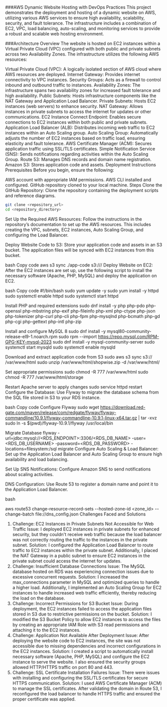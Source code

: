 ###AWS Dynamic Website Hosting with DevOps Practices
This project demonstrates the deployment and hosting of a dynamic website on AWS, utilizing various AWS services to ensure high availability, scalability, security, and fault tolerance. The infrastructure includes a combination of EC2, VPC, load balancing, auto-scaling, and monitoring services to provide a robust and scalable web hosting environment.

###Architecture Overview
The website is hosted on EC2 instances within a Virtual Private Cloud (VPC) configured with both public and private subnets across two Availability Zones. The infrastructure utilizes the following AWS resources:

Virtual Private Cloud (VPC): A logically isolated section of AWS cloud where AWS resources are deployed.
Internet Gateway: Provides internet connectivity to VPC instances.
Security Groups: Acts as a firewall to control inbound and outbound traffic to instances.
Availability Zones: The infrastructure spans two availability zones for increased fault tolerance and high availability.
Public Subnets: Hosts infrastructure components like the NAT Gateway and Application Load Balancer.
Private Subnets: Hosts EC2 instances (web servers) to enhance security.
NAT Gateway: Allows instances in private subnets to access the internet for updates or other communications.
EC2 Instance Connect Endpoint: Enables secure connections to EC2 instances within both public and private subnets.
Application Load Balancer (ALB): Distributes incoming web traffic to EC2 instances within an Auto Scaling group.
Auto Scaling Group: Automatically adjusts the number of EC2 instances based on traffic load, ensuring elasticity and fault tolerance.
AWS Certificate Manager (ACM): Secures application traffic using SSL/TLS certificates.
Simple Notification Service (SNS): Sends notifications regarding activities within the Auto Scaling Group.
Route 53: Manages DNS records and domain name registration.
Amazon S3: Stores application code and assets.
Deployment Instructions
Prerequisites
Before you begin, ensure the following:

AWS account with appropriate IAM permissions.
AWS CLI installed and configured.
GitHub repository cloned to your local machine.
Steps
Clone the GitHub Repository: Clone the repository containing the deployment scripts and reference diagrams.

```bash
git clone <repository_url>
cd <repository_directory>
```
Set Up the Required AWS Resources: Follow the instructions in the repository’s documentation to set up the AWS resources. This includes creating the VPC, subnets, EC2 instances, Auto Scaling Group, and configuring the Load Balancer.

Deploy Website Code to S3: Store your application code and assets in an S3 bucket. The application files will be synced with EC2 instances from this bucket.

bash
Copy code
aws s3 sync ./app-code s3://<your-s3-bucket-name>/
Deploy Website on EC2: After the EC2 instances are set up, use the following script to install the necessary software (Apache, PHP, MySQL) and deploy the application on EC2.

bash
Copy code
#!/bin/bash
sudo yum update -y
sudo yum install -y httpd
sudo systemctl enable httpd
sudo systemctl start httpd

Install PHP and required extensions
sudo dnf install -y php php-pdo php-openssl php-mbstring php-exif php-fileinfo php-xml php-ctype php-json php-tokenizer php-curl php-cli php-fpm php-mysqlnd php-bcmath php-gd php-cgi php-gettext php-intl php-zip

Install and configure MySQL 8
sudo dnf install -y mysql80-community-release-el9-1.noarch.rpm
sudo rpm --import https://repo.mysql.com/RPM-GPG-KEY-mysql-2023
sudo dnf install -y mysql-community-server
sudo systemctl start mysqld
sudo systemctl enable mysqld

Download and extract application code from S3
sudo aws s3 sync s3://<your-s3-bucket-name> /var/www/html
sudo unzip /var/www/html/shopwise.zip -d /var/www/html/

Set appropriate permissions
sudo chmod -R 777 /var/www/html
sudo chmod -R 777 /var/www/html/storage

Restart Apache server to apply changes
sudo service httpd restart
Configure the Database: Use Flyway to migrate the database schema from the SQL file stored in S3 to your RDS instance.

bash
Copy code
Configure Flyway
sudo wget https://download.red-gate.com/maven/release/com/redgate/flyway/flyway-commandline/10.9.1/flyway-commandline-10.9.1-linux-x64.tar.gz | tar -xvz
sudo ln -s $(pwd)/flyway-10.9.1/flyway /usr/local/bin

Migrate Database
flyway -url=jdbc:mysql://<RDS_ENDPOINT>:3306/<RDS_DB_NAME> -user=<RDS_DB_USERNAME> -password=<RDS_DB_PASSWORD> -locations=filesystem:/sql migrate
Configure Auto Scaling & Load Balancer: Set up the Application Load Balancer and Auto Scaling Group to ensure high availability and load balancing.

Set Up SNS Notifications: Configure Amazon SNS to send notifications about scaling activities.

DNS Configuration: Use Route 53 to register a domain name and point it to the Application Load Balancer.

bash

aws route53 change-resource-record-sets --hosted-zone-id <zone_id> --change-batch file://dns_config.json
Challenges Faced and Solutions
1. Challenge: EC2 Instances in Private Subnets Not Accessible for Web Traffic
Issue: I deployed EC2 instances in private subnets for enhanced security, but they couldn't receive web traffic because the load balancer was not correctly routing the traffic to the instances in the private subnet.
Solution: I configured the Application Load Balancer to route traffic to EC2 instances within the private subnet. Additionally, I placed the NAT Gateway in a public subnet to ensure EC2 instances in the private subnet could access the internet for updates.
2. Challenge: Insufficient Database Connections
Issue: The MySQL database hosted on RDS was experiencing connection issues due to excessive concurrent requests.
Solution: I increased the max_connections parameter in MySQL and optimized queries to handle a higher load. Additionally, I implemented an Auto Scaling Group for EC2 instances to handle increased web traffic efficiently, thereby reducing the load on the database.
3. Challenge: Incorrect Permissions for S3 Bucket
Issue: During deployment, the EC2 instances failed to access the application files stored in S3 due to restrictive permissions on the bucket.
Solution: I modified the S3 Bucket Policy to allow EC2 instances to access the files by creating an appropriate IAM Role with S3 read permissions and attaching it to the EC2 instances.
4. Challenge: Application Not Available After Deployment
Issue: After deploying the website code to EC2 instances, the site was not accessible due to missing dependencies and incorrect configurations in the EC2 instances.
Solution: I created a script to automatically install necessary software (Apache, PHP, MySQL) and configure the EC2 instance to serve the website. I also ensured the security groups allowed HTTP/HTTPS traffic on port 80 and 443.
5. Challenge: SSL Certificate Installation Failures
Issue: There were issues with installing and configuring the SSL/TLS certificates for secure HTTPS communication.
Solution: I used AWS Certificate Manager (ACM) to manage the SSL certificates. After validating the domain in Route 53, I reconfigured the load balancer to handle HTTPS traffic and ensured the proper certificate was applied.


